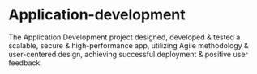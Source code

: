 # Application-development
The Application Development project designed, developed &amp; tested a scalable, secure &amp; high-performance app, utilizing Agile methodology &amp; user-centered design, achieving successful deployment &amp; positive user feedback.
